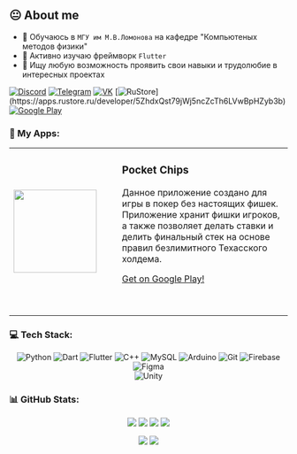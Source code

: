 
## 😐 About me 
- 🔭 Обучаюсь в `МГУ им М.В.Ломонова` на кафедре "Компьютеных методов физики"
- 🌱 Активно изучаю фреймворк `Flutter`
- 👯 Ищу любую возможность проявить свои навыки и трудолюбие в интересных проектах
  
[![Discord](https://img.shields.io/badge/Discord-%237289DA.svg?logo=discord&logoColor=white)](https://discord.gg/#5338) [![Telegram](https://img.shields.io/badge/Telegram-%234777CE.svg?logo=telegram&logoColor=white)](https://t.me/huzhetebyx) [![VK](https://img.shields.io/badge/_VK_-%232571D6.svg?logo=vk&logoColor=white)](https://vk.com/goliksim) [![RuStore](https://img.shields.io/badge/RuStore-%230073f2.svg?)](https://apps.rustore.ru/developer/5ZhdxQst79jWj5ncZcTh6LVwBpHZyb3b) [![Google Play](https://img.shields.io/badge/Google_Play-%23414141.svg?logo=googleplay&logoColor=white)](https://discord.gg/#5338)     
### 🤖 My Apps:
 <table>
  <tr>
    <td width="180px"><img src="https://github.com/goliksim/goliksim/assets/66952748/7dfc5675-35e8-423e-bc33-9537a06f55fc" width="150px" height="150px"></td>
    <td><h3>Pocket Chips</h3><p>Данное приложение создано для игры в покер без настоящих фишек. Приложение хранит фишки игроков, а также позволяет делать ставки и делить финальный стек на основе правил безлимитного Техасского холдема.</p><a href="https://play.google.com/store/apps/details?id=com.goliksim.pocketchips&hl=ru&gl=US">Get on Google Play!</a><p>             </br> </p></td>
  </tr>
 </table> 
 
 ### 💻 Tech Stack:
<div align="center">

  
![Python](https://img.shields.io/badge/python-03639b?style=for-the-badge&logo=python&logoColor=white) ![Dart](https://img.shields.io/badge/dart-%231160a6.svg?style=for-the-badge&logo=dart&logoColor=white)  ![Flutter](https://img.shields.io/badge/Flutter-%232c5cbd.svg?style=for-the-badge&logo=Flutter&logoColor=white) ![C++](https://img.shields.io/badge/c++-%235657d5.svg?style=for-the-badge&logo=c%2B%2B&logoColor=white) ![MySQL](https://img.shields.io/badge/mysql-%237957d4.svg?style=for-the-badge&logo=mysql&logoColor=white) ![Arduino](https://img.shields.io/badge/-Arduino-a061a5?style=for-the-badge&logo=Arduino&logoColor=white)
![Git](https://img.shields.io/badge/git-%23bc6c70.svg?style=for-the-badge&logo=git&logoColor=white)	 ![Firebase](https://img.shields.io/badge/firebase-%23db7930.svg?style=for-the-badge&logo=firebase&logoColor=white) ![Figma](https://img.shields.io/badge/figma-%23ef820a.svg?style=for-the-badge&logo=figma&logoColor=white)  
![Unity](https://img.shields.io/badge/-Unity-000000?style=for-the-badge&logo=Unity&logoColor=white)
</div>

### 📊 GitHub Stats:
<div align="center">

[![](https://streak-stats.demolab.com?user=goliksim&card_width=394&theme=buefy&background=EB545400&currStreakLabel=CA540C&currStreakNum=CA540C&border=E4E2E2&hide_longest_streak=true)](https://github.com/goliksim/github-readme-stats#gh-light-mode-only)
[![](https://streak-stats.demolab.com?user=goliksim&card_width=394&theme=midnight-purple&border=30363d&background=00000000&currStreakNum=CA540C&currStreakLabel=CA540C&hide_longest_streak=true)](https://github.com/goliksim/github-readme-stats#gh-dark-mode-only)
[![](https://github-readme-stats.vercel.app/api?username=goliksim&card_width=394&theme=midnight-purple&bg_color=00000000&border_color=30363d&include_all_commits=true&count_private=true)](https://github.com/goliksim/github-readme-stats#gh-dark-mode-only)
[![](https://github-readme-stats.vercel.app/api?username=goliksim&card_width=394&theme=buefy&bg_color=00000000&include_all_commits=true&count_private=true)](https://github.com/goliksim/github-readme-stats#gh-light-mode-only)
<br/>

[![](https://github-readme-stats.vercel.app/api/top-langs/?username=goliksim&theme=midnight-purple&bg_color=00000000&border_color=30363d&include_all_commits=true&count_private=true&layout=compact)](https://github.com/goliksim/github-readme-stats#gh-dark-mode-only)
[![](https://github-readme-stats.vercel.app/api/top-langs/?username=goliksim&theme=buefy&include_all_commits=true&count_private=true&layout=compact)](https://github.com/goliksim/github-readme-stats#gh-light-mode-only)
</div>
